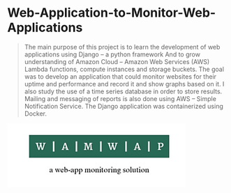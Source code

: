 # Web-Application-to-Monitor-Web-Applications

>The main purpose of this project is to learn the development of web applications using Django – a python framework
And to grow understanding of Amazon Cloud – Amazon Web Services (AWS) Lambda functions, compute instances and storage buckets. 
The goal was to develop an application that could monitor websites for their uptime and performance and record it and show graphs based on it. 
I also study the use of a time series database in order to store results. 
Mailing and messaging of reports is also done using AWS – Simple Notification Service.
The Django application was containerized using Docker.

<p>
  <img src="images/logo.png">
</p>
